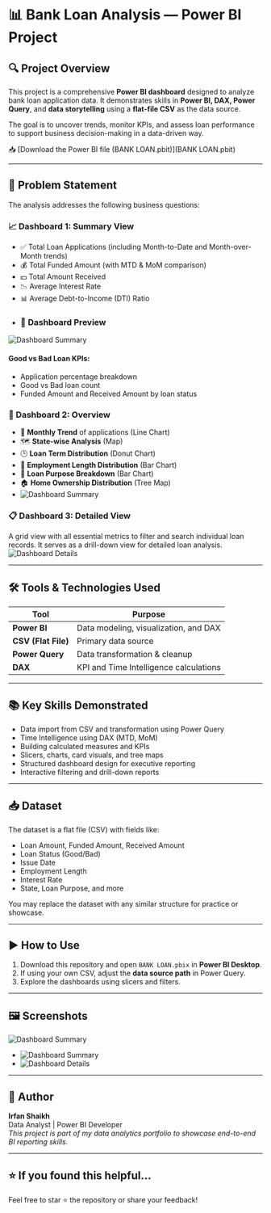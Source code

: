 # 📊 Bank Loan Analysis — Power BI Project

## 🔍 Project Overview
This project is a comprehensive **Power BI dashboard** designed to analyze bank loan application data. It demonstrates skills in **Power BI, DAX, Power Query**, and **data storytelling** using a **flat-file CSV** as the data source.

The goal is to uncover trends, monitor KPIs, and assess loan performance to support business decision-making in a data-driven way.

📥 [Download the Power BI file (BANK LOAN.pbit)](BANK LOAN.pbit)

---

## 📌 Problem Statement

The analysis addresses the following business questions:

### 📈 Dashboard 1: Summary View
- ✅ Total Loan Applications (including Month-to-Date and Month-over-Month trends)
- 💰 Total Funded Amount (with MTD & MoM comparison)
- 💵 Total Amount Received
- 📉 Average Interest Rate
- 📊 Average Debt-to-Income (DTI) Ratio
- ### 📸 Dashboard Preview
![Dashboard Summary](SUMMERY.png)




#### Good vs Bad Loan KPIs:
- Application percentage breakdown
- Good vs Bad loan count
- Funded Amount and Received Amount by loan status

### 📍 Dashboard 2: Overview
- 📅 **Monthly Trend** of applications (Line Chart)
- 🗺️ **State-wise Analysis** (Map)
- 🕒 **Loan Term Distribution** (Donut Chart)
- 👷 **Employment Length Distribution** (Bar Chart)
- 🏦 **Loan Purpose Breakdown** (Bar Chart)
- 🏠 **Home Ownership Distribution** (Tree Map)
- ![Dashboard Summary](OVERVIEW.png)

### 📋 Dashboard 3: Detailed View
A grid view with all essential metrics to filter and search individual loan records. It serves as a drill-down view for detailed loan analysis.
![Dashboard Details](DETAILS.png)

---

## 🛠️ Tools & Technologies Used

| Tool               | Purpose                                  |
|--------------------|-------------------------------------------|
| **Power BI**       | Data modeling, visualization, and DAX     |
| **CSV (Flat File)**| Primary data source                       |
| **Power Query**    | Data transformation & cleanup             |
| **DAX**            | KPI and Time Intelligence calculations    |

---

## 📚 Key Skills Demonstrated

- Data import from CSV and transformation using Power Query
- Time Intelligence using DAX (MTD, MoM)
- Building calculated measures and KPIs
- Slicers, charts, card visuals, and tree maps
- Structured dashboard design for executive reporting
- Interactive filtering and drill-down reports

---

## 📥 Dataset

The dataset is a flat file (CSV) with fields like:
- Loan Amount, Funded Amount, Received Amount
- Loan Status (Good/Bad)
- Issue Date
- Employment Length
- Interest Rate
- State, Loan Purpose, and more

You may replace the dataset with any similar structure for practice or showcase.

---

## ▶️ How to Use

1. Download this repository and open `BANK LOAN.pbix` in **Power BI Desktop**.
2. If using your own CSV, adjust the **data source path** in Power Query.
3. Explore the dashboards using slicers and filters.

---

## 🖼️ Screenshots

  ![Dashboard Summary](SUMMERY.png)
- ![Dashboard Summary](OVERVIEW.png)
- ![Dashboard Details](DETAILS.png)

---

## 📌 Author

**Irfan Shaikh**  
Data Analyst | Power BI Developer  
*This project is part of my data analytics portfolio to showcase end-to-end BI reporting skills.*

---

## ⭐️ If you found this helpful...

Feel free to star ⭐ the repository or share your feedback!

